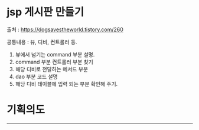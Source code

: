 # jsp 게시판 만들기
출처 : https://dogsavestheworld.tistory.com/260

공통내용 : 뷰, 디비, 컨트롤러 등.
1. 뷰에서 넘기는 command 부분 설명.
2. command 부분 컨트롤러 부분 찾기
3. 해당 디비로 전달하는 메서드 부분
4. dao 부분 코드 설명
5. 해당 디비 테이블에 입력 되는 부분 확인해 주기.

# 기획의도
<hr>

